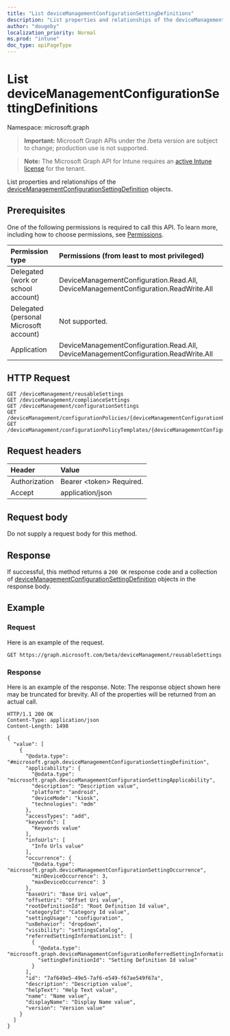 ```yaml
---
title: "List deviceManagementConfigurationSettingDefinitions"
description: "List properties and relationships of the deviceManagementConfigurationSettingDefinition objects."
author: "dougeby"
localization_priority: Normal
ms.prod: "intune"
doc_type: apiPageType
---
```


# List deviceManagementConfigurationSettingDefinitions

Namespace: microsoft.graph

> **Important:** Microsoft Graph APIs under the /beta version are subject to change; production use is not supported.

> **Note:** The Microsoft Graph API for Intune requires an [active Intune license](https://go.microsoft.com/fwlink/?linkid=839381) for the tenant.

List properties and relationships of the [deviceManagementConfigurationSettingDefinition](../resources/intune-deviceconfigv2-devicemanagementconfigurationsettingdefinition.md) objects.

## Prerequisites
One of the following permissions is required to call this API. To learn more, including how to choose permissions, see [Permissions](/graph/permissions-reference).

|Permission type|Permissions (from least to most privileged)|
|:---|:---|
|Delegated (work or school account)|DeviceManagementConfiguration.Read.All, DeviceManagementConfiguration.ReadWrite.All|
|Delegated (personal Microsoft account)|Not supported.|
|Application|DeviceManagementConfiguration.Read.All, DeviceManagementConfiguration.ReadWrite.All|

## HTTP Request
<!-- {
  "blockType": "ignored"
}
-->
``` http
GET /deviceManagement/reusableSettings
GET /deviceManagement/complianceSettings
GET /deviceManagement/configurationSettings
GET /deviceManagement/configurationPolicies/{deviceManagementConfigurationPolicyId}/settings/{deviceManagementConfigurationSettingId}/settingDefinitions
GET /deviceManagement/configurationPolicyTemplates/{deviceManagementConfigurationPolicyTemplateId}/settingTemplates/{deviceManagementConfigurationSettingTemplateId}/settingDefinitions
```

## Request headers
|Header|Value|
|:---|:---|
|Authorization|Bearer &lt;token&gt; Required.|
|Accept|application/json|

## Request body
Do not supply a request body for this method.

## Response
If successful, this method returns a `200 OK` response code and a collection of [deviceManagementConfigurationSettingDefinition](../resources/intune-deviceconfigv2-devicemanagementconfigurationsettingdefinition.md) objects in the response body.

## Example

### Request
Here is an example of the request.
``` http
GET https://graph.microsoft.com/beta/deviceManagement/reusableSettings
```

### Response
Here is an example of the response. Note: The response object shown here may be truncated for brevity. All of the properties will be returned from an actual call.
``` http
HTTP/1.1 200 OK
Content-Type: application/json
Content-Length: 1498

{
  "value": [
    {
      "@odata.type": "#microsoft.graph.deviceManagementConfigurationSettingDefinition",
      "applicability": {
        "@odata.type": "microsoft.graph.deviceManagementConfigurationSettingApplicability",
        "description": "Description value",
        "platform": "android",
        "deviceMode": "kiosk",
        "technologies": "mdm"
      },
      "accessTypes": "add",
      "keywords": [
        "Keywords value"
      ],
      "infoUrls": [
        "Info Urls value"
      ],
      "occurrence": {
        "@odata.type": "microsoft.graph.deviceManagementConfigurationSettingOccurrence",
        "minDeviceOccurrence": 3,
        "maxDeviceOccurrence": 3
      },
      "baseUri": "Base Uri value",
      "offsetUri": "Offset Uri value",
      "rootDefinitionId": "Root Definition Id value",
      "categoryId": "Category Id value",
      "settingUsage": "configuration",
      "uxBehavior": "dropdown",
      "visibility": "settingsCatalog",
      "referredSettingInformationList": [
        {
          "@odata.type": "microsoft.graph.deviceManagementConfigurationReferredSettingInformation",
          "settingDefinitionId": "Setting Definition Id value"
        }
      ],
      "id": "7af649e5-49e5-7af6-e549-f67ae549f67a",
      "description": "Description value",
      "helpText": "Help Text value",
      "name": "Name value",
      "displayName": "Display Name value",
      "version": "Version value"
    }
  ]
}
```



